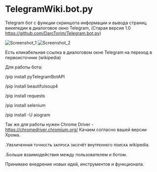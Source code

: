 # TelegramWiki.bot.py
Telegram бот с функции скриншота информации и вывода страниц википедии в диалоговое окно Telegram, (Старая версия 1.0 https://github.com/DarcTorim/Telegram.bot.py)


![Screenshot_1](https://user-images.githubusercontent.com/124584927/220329927-1977a159-2b9c-4621-8f0b-e2bf3f537a48.png)
![Screenshot_2](https://user-images.githubusercontent.com/124584927/220329933-eb038c0c-ebc5-451a-a442-5bba37874786.png)

Есть кликабельная ссылка в диалоговом окне Telegram на переход в первоисточник (wikipedia)





Для работы бота:

/pip install pyTelegramBotAPI

/pip install beautifulsoup4

/pip install requests

/pip install selenium

/pip install -U aiogram

Так же для работы нужен Chrome Driver - https://chromedriver.chromium.org/
Качаем согласно вашей версии Хрома.


.Уʙᴇᴧичᴇннᴀя ᴛ᧐чн᧐ᴄᴛь зᴀᴨᴩ᧐ᴄᴀ зᴀᴄᴇчёᴛ ʙнуᴛᴩᴇннᴇᴦ᧐ ᴨ᧐иᴄᴋᴀ wikipedia.

.Больше взаимодействия между пользователем и ботом.


Принимаю внедрение новых идей, инструментов и функционала.
